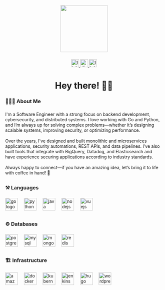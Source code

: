 <div align="center">
  <img height="150" src="https://media3.giphy.com/media/v1.Y2lkPTc5MGI3NjExN2NyYjJtcm1xdThzbjE3ZWo4Z2s0eWFnM3dkZDd0MmNpN2N4aGN6ciZlcD12MV9pbnRlcm5hbF9naWZfYnlfaWQmY3Q9Zw/78XCFBGOlS6keY1Bil/giphy.gif"  />
</div>

###

<div align="center">
  <a href="www.linkedin.com/in/martin-ignacio-urteaga-naya" target="_blank">
    <img src="https://img.shields.io/static/v1?message=LinkedIn&logo=linkedin&label=&color=0077B5&logoColor=white&labelColor=&style=for-the-badge" height="25" alt="linkedin logo"  />
  </a>
  <a href="discordapp.com/users/tincho1313" target="_blank">
    <img src="https://img.shields.io/static/v1?message=Discord&logo=discord&label=&color=7289DA&logoColor=white&labelColor=&style=for-the-badge" height="25" alt="discord logo"  />
  </a>
  <a href="https://about.me/martinurteaganaya" target="_blank">
    <img src="https://img.shields.io/static/v1?message=About%20me&logo=linktree&label=&color=1DA1F2&logoColor=white&labelColor=&style=for-the-badge" height="25" alt="linktree logo"  />
  </a>
</div>

###

<h1 align="center">Hey there! 👋🏻</h1>

###

<h3 align="left">🙋🏻‍♂️ About Me</h3>

###

<p align="left">I'm a Software Engineer with a strong focus on backend development, cybersecurity, and distributed systems. I love working with Go and Python, and I’m always up for solving complex problems—whether it’s designing scalable systems, improving security, or optimizing performance.<br><br>Over the years, I've designed and built monolithic and microservices applications, security automations, REST APIs, and data pipelines. I’ve also built tools that integrate with BigQuery, Datadog, and Elasticsearch and have experience securing applications according to industry standards.<br><br>Always happy to connect—if you have an amazing idea, let’s bring it to life with coffee in hand! 🚀</p>

###

<h2 align="left"></h2>

###

<h3 align="left">⚒️ Languages</h3>

###

<div align="left">
  <img src="https://cdn.jsdelivr.net/gh/devicons/devicon/icons/go/go-original.svg" height="40" alt="go logo"  />
  <img width="12" />
  <img src="https://cdn.jsdelivr.net/gh/devicons/devicon/icons/python/python-original.svg" height="40" alt="python logo"  />
  <img width="12" />
  <img src="https://cdn.jsdelivr.net/gh/devicons/devicon/icons/java/java-original.svg" height="40" alt="java logo"  />
  <img width="12" />
  <img src="https://cdn.simpleicons.org/nodedotjs/339933" height="40" alt="nodejs logo"  />
  <img width="12" />
  <img src="https://cdn.jsdelivr.net/gh/devicons/devicon/icons/vuejs/vuejs-original.svg" height="40" alt="vuejs logo"  />
</div>

###

<h2 align="left"></h2>

###

<h3 align="left">⚙️ Databases</h3>

###

<div align="left">
  <img src="https://cdn.jsdelivr.net/gh/devicons/devicon/icons/postgresql/postgresql-original.svg" height="40" alt="postgresql logo"  />
  <img width="12" />
  <img src="https://cdn.jsdelivr.net/gh/devicons/devicon/icons/mysql/mysql-original.svg" height="40" alt="mysql logo"  />
  <img width="12" />
  <img src="https://cdn.jsdelivr.net/gh/devicons/devicon/icons/mongodb/mongodb-original.svg" height="40" alt="mongodb logo"  />
  <img width="12" />
  <img src="https://cdn.jsdelivr.net/gh/devicons/devicon/icons/redis/redis-original.svg" height="40" alt="redis logo"  />
</div>

###

<h2 align="left"></h2>

###

<h3 align="left">🏗️ Infrastructure</h3>

###

<div align="left">
  <img src="https://cdn.simpleicons.org/amazonwebservices/FF9900" height="40" alt="amazonwebservices logo"  />
  <img width="12" />
  <img src="https://cdn.jsdelivr.net/gh/devicons/devicon/icons/docker/docker-original.svg" height="40" alt="docker logo"  />
  <img width="12" />
  <img src="https://cdn.jsdelivr.net/gh/devicons/devicon/icons/kubernetes/kubernetes-plain.svg" height="40" alt="kubernetes logo"  />
  <img width="12" />
  <img src="https://skillicons.dev/icons?i=jenkins" height="40" alt="jenkins logo"  />
  <img width="12" />
  <img src="https://cdn.jsdelivr.net/gh/devicons/devicon/icons/hugo/hugo-original.svg" height="40" alt="hugo logo"  />
  <img width="12" />
  <img src="https://cdn.simpleicons.org/wordpress/21759B" height="40" alt="wordpress logo"  />
</div>

###
